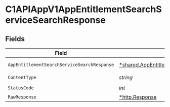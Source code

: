 # C1APIAppV1AppEntitlementSearchServiceSearchResponse


## Fields

| Field                                                                                                                 | Type                                                                                                                  | Required                                                                                                              | Description                                                                                                           |
| --------------------------------------------------------------------------------------------------------------------- | --------------------------------------------------------------------------------------------------------------------- | --------------------------------------------------------------------------------------------------------------------- | --------------------------------------------------------------------------------------------------------------------- |
| `AppEntitlementSearchServiceSearchResponse`                                                                           | [*shared.AppEntitlementSearchServiceSearchResponse](../../models/shared/appentitlementsearchservicesearchresponse.md) | :heavy_minus_sign:                                                                                                    | Successful response                                                                                                   |
| `ContentType`                                                                                                         | *string*                                                                                                              | :heavy_check_mark:                                                                                                    | N/A                                                                                                                   |
| `StatusCode`                                                                                                          | *int*                                                                                                                 | :heavy_check_mark:                                                                                                    | N/A                                                                                                                   |
| `RawResponse`                                                                                                         | [*http.Response](https://pkg.go.dev/net/http#Response)                                                                | :heavy_minus_sign:                                                                                                    | N/A                                                                                                                   |